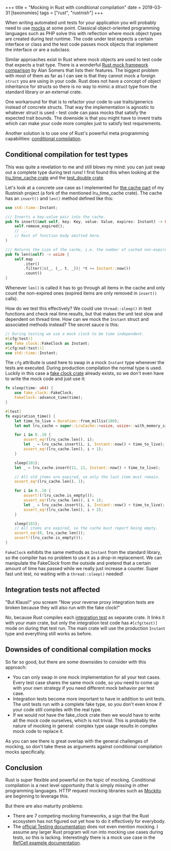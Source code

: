 +++
title = "Mocking in Rust with conditional compilation"
date = 2019-03-31
[taxonomies]
tags = ["rust", "rustnish"]
+++

When writing automated unit tests for your application you will probably need to use [mocks](https://en.wikipedia.org/wiki/Mock_object) at some point. Classical object-oriented programming languages such as PHP solve this with reflection where mock object types are created during test runtime. The code under test expects a certain interface or class and the test code passes mock objects that implement the interface or are a subclass.

Similar approaches exist in Rust where mock objects are used to test code that expects a trait type. There is a wonderful [Rust mock framework comparison](https://asomers.github.io/mock_shootout/) by Alan Somers that lists their features. The biggest problem with most of them as far as I can see is that they cannot mock a foreign `struct` you are using in your code. Rust does not have a concept of object inheritance for structs so there is no way to mimic a struct type from the standard library or an external crate.

One workaround for that is to refactor your code to use traits/generics instead of concrete structs. That way the implementation is agnostic to whatever struct is used - test code can pass mocks that satisfy the expected trait bounds. The downside is that you might have to invent traits which can make your code more complex just to satisfy test requirements.

Another solution is to use one of Rust's powerful meta programming capabilities: [conditional compilation](https://doc.rust-lang.org/reference/conditional-compilation.html).


## Conditional compilation for test types

This was quite a revelation to me and still blows my mind: you can just swap out a complete type during test runs! I first found this when looking at the [lru_time_cache crate](https://github.com/maidsafe/lru_time_cache) and the [test_double crate](https://github.com/pcsm/test_double).

Let's look at a concrete use case as I implemented for [the cache part](https://github.com/klausi/rustnish/blob/goal-11/src/cache.rs) of my Rustnish project (a fork of the mentioned lru_time_cache crate). The cache has an `insert()` and `len()` method defined like this:

```rust
use std::time::Instant;

/// Inserts a key-value pair into the cache.
pub fn insert(&mut self, key: Key, value: Value, expires: Instant) -> Option<Value> {
    self.remove_expired();
    // ...
    // Rest of function body omitted here.
}

/// Returns the size of the cache, i.e. the number of cached non-expired key-value pairs.
pub fn len(&self) -> usize {
    self.map
        .iter()
        .filter(|&(_, (_, t, _))| *t >= Instant::now())
        .count()
}
```

Whenever `len()` is called it has to go through all items in the cache and only count the non-expired ones (expired items are only removed in `insert()` calls).

How do we test this effectively? We could use `thread::sleep()` in test functions and check real time results, but that makes the unit test slow and dependent on thread time. How can we mock the `Instant` struct and associated methods instead? The secret sauce is this:

```rust
// During testing we use a mock clock to be time independent.
#[cfg(test)]
use fake_clock::FakeClock as Instant;
#[cfg(not(test))]
use std::time::Instant;
```

The `cfg` attribute is used here to swap in a mock `Instant` type whenever the tests are executed. During production compilation the normal type is used. Luckily in this case a [fake clock crate](https://github.com/maidsafe/fake_clock) already exists, so we don't even have to write the mock code and just use it:

```rust
fn sleep(time: u64) {
    use fake_clock::FakeClock;
    FakeClock::advance_time(time);
}

#[test]
fn expiration_time() {
    let time_to_live = Duration::from_millis(100);
    let mut lru_cache = super::LruCache::<usize, usize>::with_memory_size(10000);

    for i in 0..10 {
        assert_eq!(lru_cache.len(), i);
        let _ = lru_cache.insert(i, i, Instant::now() + time_to_live);
        assert_eq!(lru_cache.len(), i + 1);
    }

    sleep(101);
    let _ = lru_cache.insert(11, 11, Instant::now() + time_to_live);

    // All old items are expired, so only the last item must remain.
    assert_eq!(lru_cache.len(), 1);

    for i in 0..10 {
        assert!(!lru_cache.is_empty());
        assert_eq!(lru_cache.len(), i + 1);
        let _ = lru_cache.insert(i, i, Instant::now() + time_to_live);
        assert_eq!(lru_cache.len(), i + 2);
    }

    sleep(101);
    // All items are expired, so the cache must report being empty.
    assert_eq!(0, lru_cache.len());
    assert!(lru_cache.is_empty());
}
```

`FakeClock` exhibits the same methods as `Instant` from the standard library, so the compiler has no problem to use it as a drop-in replacement. We can manipulate the FakeClock from the outside and pretend that a certain amount of time has passed while we really just increase a counter. Super fast unit test, no waiting with a `thread::sleep()` needed!


## Integration tests not affected

"But Klausi!" you scream "Now your reverse proxy integration tests are broken because they will also run with the fake clock!"

No, because Rust compiles each [integration test](https://doc.rust-lang.org/rust-by-example/testing/integration_testing.html) as separate crate. It links it with your main crate, but only the integration test code has `#[cfg(test)]` mode on during that test run. The main crate will use the production `Instant` type and everything still works as before.


## Downsides of conditional compilation mocks

So far so good, but there are some downsides to consider with this approach:

* You can only swap in one mock implementation for all your test cases. Every test case shares the same mock code, so you need to come up with your own strategy if you need different mock behavior per test case.
* Integration tests become more important to have in addition to unit tests. The unit tests run with a complete fake type, so you don't even know if your code still compiles with the real type.
* If we would not have the fake_clock crate then we would have to write all the mock code ourselves, which is not trivial. This is probably the nature of mocking in general: complex type usage results in complex mock code to replace it.

As you can see there is great overlap with the general challenges of mocking, so don't take these as arguments against conditional compilation mocks specifically.


## Conclusion

Rust is super flexible and powerful on the topic of mocking. Conditional compilation is a next level opportunity that is simply missing in other programming languages. HTTP request mocking libraries such as [Mockito](https://github.com/lipanski/mockito) are beginning to leverage this.

But there are also maturity problems:
* There are 7 competing mocking frameworks, a sign that the Rust ecosystem has not figured out yet how to do it effectively for everybody.
* The [official Testing documentation](https://doc.rust-lang.org/1.33.0/book/ch11-00-testing.html) does not even mention mocking. I assume any larger Rust program will run into mocking use cases during tests, so this is lacking. Interestingly there is a mock use case in the [RefCell example documentation](https://doc.rust-lang.org/1.33.0/book/ch15-05-interior-mutability.html#a-use-case-for-interior-mutability-mock-objects).
